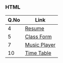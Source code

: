 ### HTML

| Q.No | Link                                                                          |
| ---- | ----------------------------------------------------------------------------- |
| 4    | [Resume](https://cerulean-churros-2cc0b6.netlify.app/html/resume/)            |
| 5    | [Class Form](https://cerulean-churros-2cc0b6.netlify.app/html/classform/)     |
| 7    | [Music Player](https://cerulean-churros-2cc0b6.netlify.app/html/musicplayer/) |
| 10   | [Time Table](https://cerulean-churros-2cc0b6.netlify.app/html/timetable/)     |

